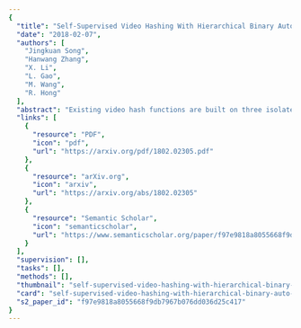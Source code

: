 ```yaml
---
{
  "title": "Self-Supervised Video Hashing With Hierarchical Binary Auto-Encoder",
  "date": "2018-02-07",
  "authors": [
    "Jingkuan Song",
    "Hanwang Zhang",
    "X. Li",
    "L. Gao",
    "M. Wang",
    "R. Hong"
  ],
  "abstract": "Existing video hash functions are built on three isolated stages: frame pooling, relaxed learning, and binarization, which have not adequately explored the temporal order of video frames in a joint binary optimization model, resulting in severe information loss. In this paper, we propose a novel unsupervised video hashing framework dubbed self-supervised video hashing (SSVH), which is able to capture the temporal nature of videos in an end-to-end learning to hash fashion. We specifically address two central problems: 1) how to design an encoder–decoder architecture to generate binary codes for videos and 2) how to equip the binary codes with the ability of accurate video retrieval. We design a hierarchical binary auto-encoder to model the temporal dependencies in videos with multiple granularities, and embed the videos into binary codes with less computations than the stacked architecture. Then, we encourage the binary codes to simultaneously reconstruct the visual content and neighborhood structure of the videos. Experiments on two real-world data sets show that our SSVH method can significantly outperform the state-of-the-art methods and achieve the current best performance on the task of unsupervised video retrieval.",
  "links": [
    {
      "resource": "PDF",
      "icon": "pdf",
      "url": "https://arxiv.org/pdf/1802.02305.pdf"
    },
    {
      "resource": "arXiv.org",
      "icon": "arxiv",
      "url": "https://arxiv.org/abs/1802.02305"
    },
    {
      "resource": "Semantic Scholar",
      "icon": "semanticscholar",
      "url": "https://www.semanticscholar.org/paper/f97e9818a8055668f9db7967b076dd036d25c417"
    }
  ],
  "supervision": [],
  "tasks": [],
  "methods": [],
  "thumbnail": "self-supervised-video-hashing-with-hierarchical-binary-auto-encoder-thumb.jpg",
  "card": "self-supervised-video-hashing-with-hierarchical-binary-auto-encoder-card.jpg",
  "s2_paper_id": "f97e9818a8055668f9db7967b076dd036d25c417"
}
---
```


